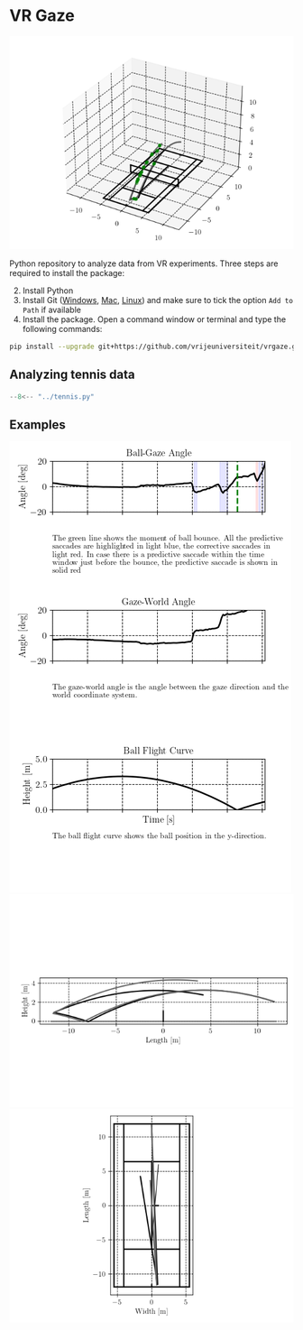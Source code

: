 # VR Gaze

![Example](plot_3d.png)


Python repository to analyze data from VR experiments. Three steps are required to install the package:

2. Install Python 
2. Install Git ([Windows](https://gitforwindows.org/), [Mac](https://git-scm.com/download/mac), [Linux](https://git-scm.com/download/linux)) and make sure to tick the option `Add to Path` if available
3. Install the package. Open a command window or terminal and type the following commands:

```bash
pip install --upgrade git+https://github.com/vrijeuniversiteit/vrgaze.git
```

## Analyzing tennis data

```python
--8<-- "../tennis.py"
```

## Examples
![Example](plot_gaze_ball_angle.png)
![Example](plot_side.png)
![Example](plot_birdview.png)
